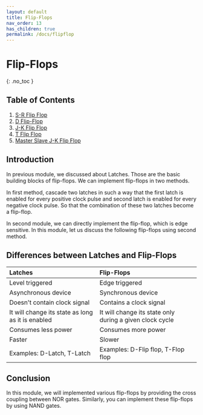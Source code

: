 ```yaml
---
layout: default
title: Flip-Flops
nav_order: 13
has_children: true
permalink: /docs/flipflop
---
```


# Flip-Flops
{: .no_toc }

## Table of Contents

1. [S-R Flip Flop](https://learn.circuitverse.org/docs/flipflop/sr_flipflop.html)
1. [D Flip-Flop](https://learn.circuitverse.org/docs/flipflop/d_flipflop.html)
1. [J-K Flip Flop](https://learn.circuitverse.org/docs/flipflop/jk_flipflop.html)
1. [T Flip Flop](https://learn.circuitverse.org/docs/flipflop/t_flipflop.html)
1. [Master Slave J-K Flip Flop](https://learn.circuitverse.org/docs/flipflop/masterslave_jk_flipflop.html)

## Introduction

In previous module, we discussed about Latches. Those are the basic building blocks of flip-flops. We can implement flip-flops in two methods.

In first method, cascade two latches in such a way that the first latch is enabled for every positive clock pulse and second latch is enabled for every negative clock pulse. So that the combination of these two latches become a flip-flop.

In second module, we can directly implement the flip-flop, which is edge sensitive. In this module, let us discuss the following flip-flops using second method.

## Differences between Latches and Flip-Flops


| Latches       | Flip-Flops     |
|:------------|:--------------|
| Level triggered | Edge triggered |
| Asynchronous device | Synchronous device |
| Doesn't contain clock signal | Contains a clock signal |
| It will change its state as long as it is enabled | It will change its state only during a given clock cycle |
| Consumes less power | Consumes more power |
| Faster | Slower |
| Examples: D-Latch, T-Latch | Examples: D-Flip flop, T-Flop flop |


## Conclusion

In this module, we will implemented various flip-flops by providing the cross coupling between NOR gates. Similarly, you can implement these flip-flops by using NAND gates.



